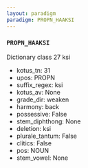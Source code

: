 ```yaml
---
layout: paradigm
paradigm: PROPN_HAAKSI
---
```

### ` PROPN_HAAKSI `

Dictionary class 27 ksi
* kotus_tn: 31
* upos: PROPN
* suffix_regex: ksi
* kotus_av: None
* grade_dir: weaken
* harmony: back
* possessive: False
* stem_diphthong: None
* deletion: ksi
* plurale_tantum: False
* clitics: False
* pos: NOUN
* stem_vowel: None
